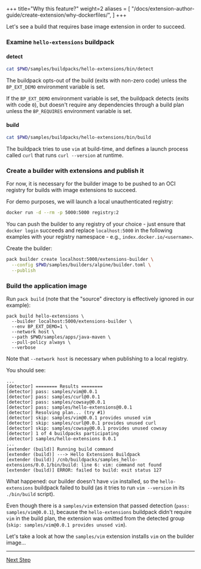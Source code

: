 +++
title="Why this feature?"
weight=2
aliases = [
  "/docs/extension-author-guide/create-extension/why-dockerfiles/",
  ]
+++

<!-- test:suite=dockerfiles;weight=2 -->

Let's see a build that requires base image extension in order to succeed.

### Examine `hello-extensions` buildpack

#### detect

<!-- test:exec -->
```bash
cat $PWD/samples/buildpacks/hello-extensions/bin/detect
```

The buildpack opts-out of the build (exits with non-zero code) unless the `BP_EXT_DEMO` environment variable is set.

If the `BP_EXT_DEMO` environment variable is set, the buildpack detects (exits with code `0`), but doesn't require any dependencies through a build plan unless the `BP_REQUIRES` environment variable is set.

#### build

<!-- test:exec -->
```bash
cat $PWD/samples/buildpacks/hello-extensions/bin/build
```

The buildpack tries to use `vim` at build-time, and defines a launch process called `curl` that runs `curl --version` at runtime.

### Create a builder with extensions and publish it

For now, it is necessary for the builder image to be pushed to an OCI registry for builds with image extensions to succeed.

For demo purposes, we will launch a local unauthenticated registry:

<!-- test:exec -->
```bash
docker run -d --rm -p 5000:5000 registry:2
```

You can push the builder to any registry of your choice - just ensure that `docker login` succeeds and replace `localhost:5000` in the following examples with your registry namespace -
e.g., `index.docker.io/<username>`.

Create the builder:

<!-- test:exec -->
```bash
pack builder create localhost:5000/extensions-builder \
  --config $PWD/samples/builders/alpine/builder.toml \
  --publish
```

### Build the application image

Run `pack build` (note that the "source" directory is effectively ignored in our example):

```
pack build hello-extensions \
  --builder localhost:5000/extensions-builder \
  --env BP_EXT_DEMO=1 \
  --network host \
  --path $PWD/samples/apps/java-maven \
  --pull-policy always \
  --verbose
```

Note that `--network host` is necessary when publishing to a local registry.

You should see:

```
...
[detector] ======== Results ========
[detector] pass: samples/vim@0.0.1
[detector] pass: samples/curl@0.0.1
[detector] pass: samples/cowsay@0.0.1
[detector] pass: samples/hello-extensions@0.0.1
[detector] Resolving plan... (try #1)
[detector] skip: samples/vim@0.0.1 provides unused vim
[detector] skip: samples/curl@0.0.1 provides unused curl
[detector] skip: samples/cowsay@0.0.1 provides unused cowsay
[detector] 1 of 4 buildpacks participating
[detector] samples/hello-extensions 0.0.1
...
[extender (build)] Running build command
[extender (build)] ---> Hello Extensions Buildpack
[extender (build)] /cnb/buildpacks/samples_hello-extensions/0.0.1/bin/build: line 6: vim: command not found
[extender (build)] ERROR: failed to build: exit status 127
```

What happened: our builder doesn't have `vim` installed, so the `hello-extensions` buildpack failed to build (as it
tries to run `vim --version` in its `./bin/build` script).

Even though there is a `samples/vim` extension that passed detection (`pass: samples/vim@0.0.1`), because
the `hello-extensions` buildpack didn't require `vim` in the build plan, the extension was omitted from the detected
group (`skip: samples/vim@0.0.1 provides unused vim`).

Let's take a look at how the `samples/vim` extension installs `vim` on the builder image...

<!--+ if false+-->
---

<a href="/docs/for-buildpack-authors/tutorials/basic-extension/03_building-blocks-extension" class="button bg-pink">Next Step</a>
<!--+ end +-->
